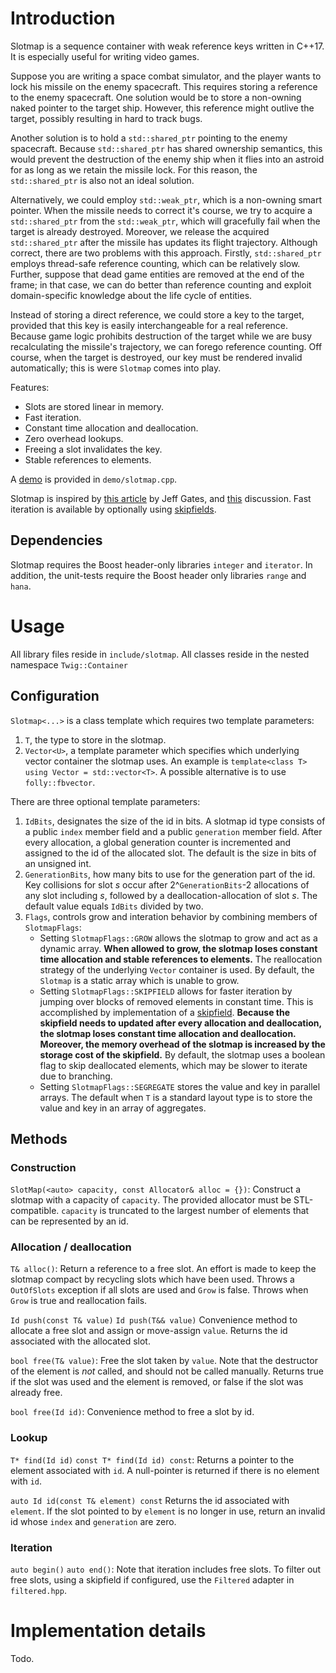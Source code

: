 # Introduction

Slotmap is a sequence container with weak reference keys written in C++17. It is especially useful for writing video games.

Suppose you are writing a space combat simulator, and the player wants to lock his missile on the enemy spacecraft. This requires storing a reference to the enemy spacecraft. One solution would be to store a non-owning naked pointer to the target ship. However, this reference might outlive the target, possibly resulting in hard to track bugs.

 Another  solution is to hold a `std::shared_ptr` pointing to the enemy spacecraft. Because `std::shared_ptr` has shared ownership semantics, this would prevent the destruction of the enemy ship when it flies into an astroid for as long as we retain the missile lock. For this reason, the `std::shared_ptr` is also not an ideal solution.

Alternatively, we could employ `std::weak_ptr`, which is a non-owning smart pointer. When the missile needs to correct it's course, we try to acquire a `std::shared_ptr` from the `std::weak_ptr`, which will gracefully fail when the target is already destroyed. Moreover, we release the acquired `std::shared_ptr` after the missile has updates its flight trajectory. Although correct, there are two problems with this approach. Firstly, `std::shared_ptr` employs thread-safe reference counting, which can be relatively slow. Further, suppose that dead game entities are removed at the end of the frame; in that case, we can do better than reference counting and exploit domain-specific knowledge about the life cycle of entities.

Instead of storing a direct reference, we could store a key to the target, provided that this key is easily interchangeable for a real reference. Because game logic prohibits destruction of the target while we are busy recalculating the missile's trajectory,  we can forego reference counting. Off course, when the target is destroyed, our key must be rendered invalid automatically; this is were `Slotmap` comes into play.

Features:
+ Slots are stored linear in memory.
+ Fast iteration.
+ Constant time allocation and deallocation.
+ Zero overhead lookups.
+ Freeing a slot invalidates the key.
+ Stable references to elements.

A [demo](demo/slotmap.cpp) is provided in `demo/slotmap.cpp`.

Slotmap is inspired by [this article](http://greysphere.tumblr.com/post/31601463396/data-arrays) by Jeff Gates, and [this](https://gamedev.stackexchange.com/questions/33888/what-is-the-most-efficient-container-to-store-dynamic-game-objects-in) discussion.
Fast iteration is available by optionally using [skipfields](https://link.springer.com/epdf/10.1007/s40869-017-0038-3?author_access_token=cyehqAFuAEnx5rF1-5V3sve4RwlQNchNByi7wbcMAY5wgvdWX7FmurWl4trUGoDtyDH43_RnVt3Y6cI8090dRW3kI3LvrU9wCVzxVe_1gAg2Oc0OlIjjsBpTjDEAEr9gpnZenJKZ8SpkipppuHk4PA==).

## Dependencies
Slotmap requires the Boost header-only libraries `integer` and `iterator`. In addition, the unit-tests require the Boost header only libraries `range` and `hana`.

# Usage
All library files reside in `include/slotmap`.
All classes reside in the nested namespace `Twig::Container`
## Configuration
`Slotmap<...>` is a class template which requires two template parameters:
1. `T`, the type to store in the slotmap.
1. `Vector<U>`, a template parameter which specifies which underlying vector container the slotmap uses. An example is `template<class T> using Vector = std::vector<T>`. A possible alternative is to use `folly::fbvector`.

There are three optional template parameters:
1. `IdBits`, designates the size of the id in bits. A slotmap id type consists of a public `index` member field and a public `generation` member field. After every allocation, a global generation counter is incremented and assigned to the id of the allocated slot. The default is the size in bits of an unsigned int.
1. `GenerationBits`, how many bits to use for the generation part of the id. Key collisions for slot *s* occur after 2^`GenerationBits`-2 allocations of any slot including *s*, followed by a deallocation-allocation of slot *s*. The default value equals `IdBits` divided by two.
1. `Flags`, controls grow and interation behavior by combining members of `SlotmapFlags`:
    - Setting `SlotmapFlags::GROW` allows the slotmap to grow and act as a dynamic array. __When allowed to grow, the slotmap loses constant time allocation and stable references to elements.__ The reallocation strategy of the underlying `Vector` container is used. By default, the `Slotmap` is a static array which is unable to grow.
    - Setting `SlotmapFlags::SKIPFIELD` allows for faster iteration by jumping over blocks of removed elements in constant time. This is accomplished by implementation of a [skipfield](https://link.springer.com/epdf/10.1007/s40869-017-0038-3?author_access_token=cyehqAFuAEnx5rF1-5V3sve4RwlQNchNByi7wbcMAY5wgvdWX7FmurWl4trUGoDtyDH43_RnVt3Y6cI8090dRW3kI3LvrU9wCVzxVe_1gAg2Oc0OlIjjsBpTjDEAEr9gpnZenJKZ8SpkipppuHk4PA==). __Because the skipfield needs to updated after every allocation and deallocation, the slotmap loses constant time allocation and deallocation. Moreover, the memory overhead of the slotmap is increased by the storage cost of the skipfield.__ By default, the slotmap uses a boolean flag to skip deallocated elements, which may be slower to iterate due to branching.
    - Setting `SlotmapFlags::SEGREGATE` stores the value and key in parallel arrays. The default when `T` is a standard layout type is to store the value and key in an array of aggregates.

## Methods
### Construction
`SlotMap(<auto> capacity, const Allocator& alloc = {})`:
Construct a slotmap with a capacity of `capacity`. The provided allocator must be STL-compatible. `capacity` is truncated to the largest number of elements that can be represented by an id.

### Allocation / deallocation
`T& alloc()`:
Return a reference to a free slot. An effort is made to keep the slotmap compact by recycling slots which have been used.
Throws a `OutOfSlots` exception if all slots are used and `Grow` is false.
Throws when `Grow` is true and reallocation fails.

`Id push(const T& value)`
`Id push(T&& value)`
Convenience method to allocate a free slot and assign or move-assign `value`.
Returns the id associated with the allocated slot.

`bool free(T& value)`:
Free the slot taken by `value`. Note that the destructor of the element is *not* called, and should not be called manually. Returns true if the slot was used and the element is removed, or false if the slot was already free.

`bool free(Id id)`:
Convenience method to free a slot by id.

### Lookup
`T* find(Id id)`
`const T* find(Id id) const`:
Returns a pointer to the element associated with `id`.
A null-pointer is returned if there is no element with `id`.

`auto Id id(const T& element) const`
Returns the id associated with `element`.
If the slot pointed to by `element` is no longer in use, return an invalid id whose `index` and `generation` are zero.

### Iteration
`auto begin()`
`auto end()`:
Note that iteration includes free slots. To filter out free slots, using a skipfield if configured, use the `Filtered` adapter in `filtered.hpp`.

# Implementation details
Todo.

